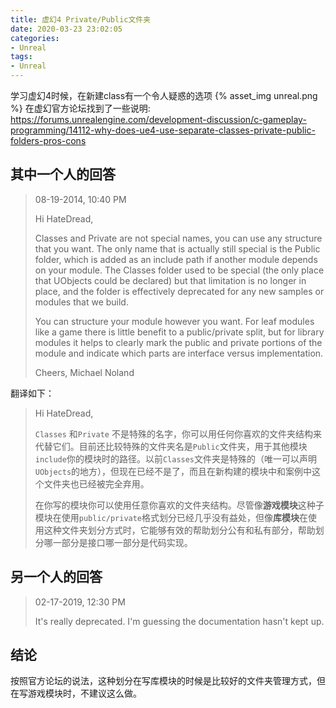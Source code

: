 ```yaml
---
title: 虚幻4 Private/Public文件夹
date: 2020-03-23 23:02:05
categories:
- Unreal
tags:
- Unreal
---
```


学习虚幻4时候，在新建class有一个令人疑惑的选项
{% asset_img unreal.png %}
在虚幻官方论坛找到了一些说明:   
https://forums.unrealengine.com/development-discussion/c-gameplay-programming/14112-why-does-ue4-use-separate-classes-private-public-folders-pros-cons

## 其中一个人的回答

> 08-19-2014, 10:40 PM
>
> Hi HateDread,
>
> Classes and Private are not special names, you can use any structure that you want. The only name that is actually still special is the Public folder, which is added as an include path if another module depends on your module. The Classes folder used to be special (the only place that UObjects could be declared) but that limitation is no longer in place, and the folder is effectively deprecated for any new samples or modules that we build.
>
> You can structure your module however you want. For leaf modules like a game there is little benefit to a public/private split, but for library modules it helps to clearly mark the public and private portions of the module and indicate which parts are interface versus implementation.
>
> Cheers,
> Michael Noland

翻译如下：

> Hi HateDread,
>
> `Classes` 和`Private` 不是特殊的名字，你可以用任何你喜欢的文件夹结构来代替它们。目前还比较特殊的文件夹名是`Public`文件夹，用于其他模块`include`你的模块时的路径。以前`Classes`文件夹是特殊的（唯一可以声明`UObjects`的地方），但现在已经不是了，而且在新构建的模块中和案例中这个文件夹也已经被完全弃用。
> 
> 在你写的模块你可以使用任意你喜欢的文件夹结构。尽管像**游戏模块**这种子模块在使用`public/private`格式划分已经几乎没有益处，但像**库模块**在使用这种文件夹划分方式时，它能够有效的帮助划分公有和私有部分，帮助划分哪一部分是接口哪一部分是代码实现。


## 另一个人的回答

> 02-17-2019, 12:30 PM
>
> It's really deprecated. I'm guessing the documentation hasn't kept up.



## 结论

按照官方论坛的说法，这种划分在写库模块的时候是比较好的文件夹管理方式，但在写游戏模块时，不建议这么做。